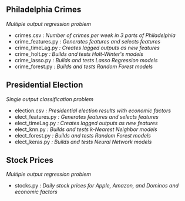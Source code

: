 ## Philadelphia Crimes 
*Multiple output regression problem*
- crimes.csv *: Number of crimes per week in 3 parts of Philadelphia*
- crime_features.py *: Generates features and selects features*
- crime_timeLag.py *: Creates lagged outputs as new features*
- crime_holt.py *: Builds and tests Holt-Winter's models*
- crime_lasso.py *: Builds and tests Lasso Regression models*
- crime_forest.py *: Builds and tests Random Forest models*

## Presidential Election
*Single output classification problem*
- election.csv *: Presidential election results with economic factors*
- elect_features.py *: Generates features and selects features*
- elect_timeLag.py *: Creates lagged outputs as new features*
- elect_knn.py *: Builds and tests k-Nearest Neighbor models*
- elect_forest.py *: Builds and tests Random Forest models*
- elect_keras.py *: Builds and tests Neural Network models*

## Stock Prices
*Multiple output regression problem*
- stocks.py *: Daily stock prices for Apple, Amazon, and Dominos and economic factors*
